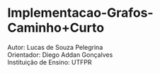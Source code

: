 # Implementacao-Grafos-Caminho+Curto
Autor: Lucas de Souza Pelegrina  
Orientador: Diego Addan Gonçalves  
Instituição de Ensino: UTFPR
